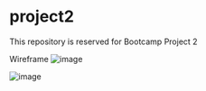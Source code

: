 # project2
This repository is reserved for Bootcamp Project 2

Wireframe
![image](https://user-images.githubusercontent.com/88950849/144348863-b1f1eef9-eea2-49dc-ba55-8a8a7b324a34.png)

![image](https://user-images.githubusercontent.com/88950849/144350272-6535d383-113d-460e-b83d-64c6f6518c8f.png)
